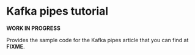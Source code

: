 # Kafka pipes tutorial

**WORK IN PROGRESS**

Provides the sample code for the Kafka pipes article that you can find at **FIXME**.
